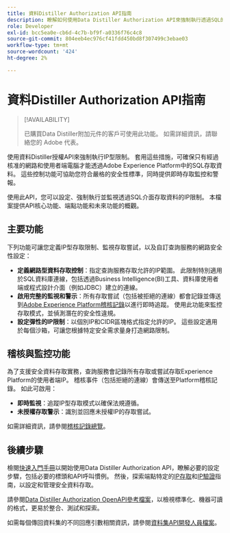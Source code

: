 ```yaml
---
title: 資料Distiller Authorization API指南
description: 瞭解如何使用Data Distiller Authorization API來強制執行透過SQL的安全連線的網路型IP限制。 使用此API可增強您Adobe Experience Platform資料的資料存取控制。
role: Developer
exl-id: bcc5ea0e-cb6d-4c7b-bf9f-a0336f76c4c8
source-git-commit: 804eeb4ec976cf41fdd450bd8f307499c3ebae03
workflow-type: tm+mt
source-wordcount: '424'
ht-degree: 2%

---
```


# 資料Distiller Authorization API指南

>[!AVAILABILITY]
>
>已購買Data Distiller附加元件的客戶可使用此功能。 如需詳細資訊，請聯絡您的 Adobe 代表。

使用資料Distiller授權API來強制執行IP型限制。 套用這些措施，可確保只有經過核准的網路和使用者端電腦才能透過Adobe Experience Platform中的SQL存取資料。 這些控制功能可協助您符合嚴格的安全性標準，同時提供即時存取監控和警報。

使用此API，您可以設定、強制執行並監視透過SQL介面存取資料的IP限制。 本檔案提供API核心功能、端點功能和未來功能的概觀。

## 主要功能

下列功能可讓您定義IP型存取限制、監視存取嘗試，以及自訂查詢服務的網路安全性設定：

- **定義網路型資料存取控制**：指定查詢服務存取允許的IP範圍。 此限制特別適用於SQL資料庫連線，包括透過Business Intelligence(BI)工具、資料庫使用者端或程式設計介面（例如JDBC）建立的連線。
- **啟用完整的監視和警示**：所有存取嘗試（包括被拒絕的連線）都會記錄並傳送到[Adobe Experience Platform稽核記錄](../../landing/governance-privacy-security/audit-logs/overview.md)以進行即時追蹤。 使用此功能來監控存取模式，並偵測潛在的安全性違規。
- **設定彈性的IP限制**：以個別IP和CIDR區塊格式指定允許的IP。 這些設定適用於每個沙箱，可讓您根據特定安全需求量身打造網路限制。

## 稽核與監控功能

為了支援安全資料存取實務，查詢服務會記錄所有存取或嘗試存取Experience Platform的使用者端IP。 稽核事件（包括拒絕的連線）會傳送至Platform稽核記錄。 如此可啟用：

- **即時監視**：追蹤IP型存取模式以確保法規遵循。
- **未授權存取警示**：識別並回應未授權IP的存取嘗試。

如需詳細資訊，請參閱[稽核記錄總覽](../../landing/governance-privacy-security/audit-logs/overview.md)。

## 後續步驟

檢閱[快速入門手冊](./getting-started.md)以開始使用Data Distiller Authorization API，瞭解必要的設定步驟，包括必要的標頭和API呼叫慣例。 然後，探索端點特定的[IP存取](./ip-access.md)和[IP驗證](./validate.md)指南，以設定和管理安全資料存取。

請參閱[Data Distiller Authorization OpenAPI參考檔案](https://developer.adobe.com/experience-platform-apis/references/data-distiller-auth/)，以檢視標準化、機器可讀的格式，更易於整合、測試和探索。

如需每個傳回資料集的不同回應引數相關資訊，請參閱[資料集API開發人員檔案](https://developer.adobe.com/experience-platform-apis/references/catalog/#tag/Datasets/operation/listDatasets)。
